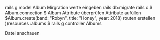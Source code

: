 rails g model Album
Mirgration werte eingeben
rails db:migrate
rails c
$ Album.connection
$ Album
Attribute überprüfen
Attribute aufüllen
$Album.create(band: "Robyn", title: "Honey", year: 2018)
routen erstellen
))resources :albums
$ rails g controller Albums

Datei anschauen

